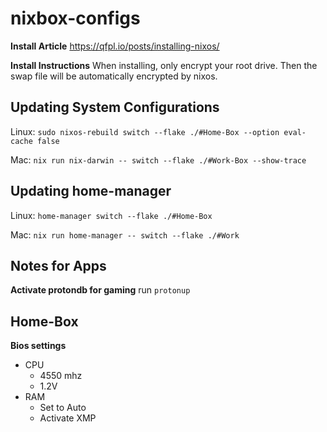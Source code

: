 # nixbox-configs

__Install Article__
https://qfpl.io/posts/installing-nixos/

__Install Instructions__
When installing, only encrypt your root drive. Then the swap file will be automatically encrypted by nixos.

## Updating System Configurations
Linux: `sudo nixos-rebuild switch --flake ./#Home-Box --option eval-cache false`

Mac: `nix run nix-darwin -- switch --flake ./#Work-Box --show-trace`

## Updating home-manager

Linux: `home-manager switch --flake ./#Home-Box`

Mac: `nix run home-manager -- switch --flake ./#Work`

## Notes for Apps
__Activate protondb for gaming__
run `protonup`

## Home-Box
__Bios settings__
- CPU
    - 4550 mhz
    - 1.2V
- RAM
    - Set to Auto
    - Activate XMP

